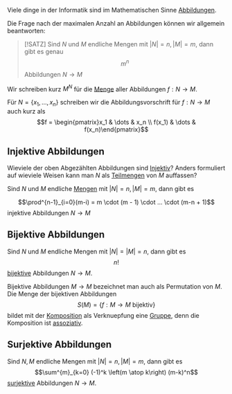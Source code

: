 
Viele dinge in der Informatik sind im Mathematischen Sinne [Abbildungen](Abbildungen.md).

Die Frage nach der maximalen Anzahl an Abbildungen können wir allgemein beantworten:

> [!SATZ]
> Sind $N$ und $M$ endliche Mengen mit $|N| = n, |M| = m$, dann gibt es genau
> $$m^n$$
> Abbildungen $N\to M$


Wir schreiben kurz $M^N$ für die [Menge](Mengen.md) aller Abbildungen $f: N\to M$.

Für $N = \lbrace x_1, ..., x_n\rbrace$ schreiben wir die Abbildungsvorschrift für $f: N\to M$ auch kurz als
$$f = \begin{pmatrix}x_1 & \dots & x_n \\ f(x_1) & \dots & f(x_n)\end{pmatrix}$$


## Injektive Abbildungen

Wieviele der oben Abgezählten Abbildungen sind [Injektiv](Injektiv.md)?
Anders formuliert auf wieviele Weisen kann man $N$ als [Teilmengen](Teilmengen.md) von $M$ auffassen?

Sind $N$ und $M$ endliche [Mengen](Mengen.md) mit $|N| = n, |M| = m$, dann gibt es

$$\prod^{n-1}_{i=0}(m-i) = m \cdot (m - 1) \cdot ... \cdot (m-n + 1)$$
injektive Abbildungen $N \to M$

## Bijektive Abbildungen

Sind $N$ und $M$ endliche Mengen mit $|N| = |M| = n$, dann gibt es 
$$n!$$
[bijektive](Bijektiv.md) Abbildungen $N\to M$.

Bijektive Abbildungen $M \to M$ bezeichnet man auch als Permutation von $M$. Die Menge der bijektiven Abbildungen 
$$S(M) = \lbrace f: M \to M\text{ bijektiv}\rbrace$$
bildet mit der [Komposition](Mathe/Komposition.md) als Verknuepfung eine [Gruppe](Gruppe.md), denn die Komposition ist [assoziativ](Assoziativgesetz.md).


## Surjektive Abbildungen

Sind $N, M$ endliche Mengen mit $|N| = n, |M| = m$, dann gibt es
$$\sum^{m}_{k=0} (-1)^k \left(m \atop k\right) (m-k)^n$$
[surjektive](Surjektiv.md) Abbildungen $N \to M$.


